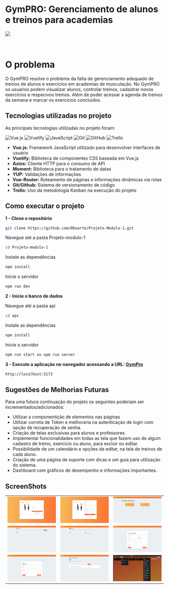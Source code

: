 # GymPRO: Gerenciamento de alunos e treinos para academias

<img src="https://i.postimg.cc/MGrCWscm/Black-Simple-Gym-Logo-6.png" width=300/>

&nbsp;
# O problema

O GymPRO resolve o problema da falta de gerenciamento adequado de treinos de alunos e exercícios em academias de musculação. 
No GymPRO os usuarios podem visualizar alunos, controlar treinos, cadastrar novos exercícios e respecivos treinos.
Além de poder acessar a agenda de treinos da semana e marcar os exercícios concluidos.


## Tecnologias utilizadas no projeto

As principais tecnologias utilizadas no projeto foram:

![Vue.js](https://img.shields.io/badge/vuejs-%2335495e.svg?style=for-the-badge&logo=vuedotjs&logoColor=%234FC08D)  ![Vuetify](https://img.shields.io/badge/Vuetify-1867C0?style=for-the-badge&logo=vuetify&logoColor=AEDDFF) ![JavaScript](https://img.shields.io/badge/javascript-%23323330.svg?style=for-the-badge&logo=javascript&logoColor=%23F7DF1E) ![Git](https://img.shields.io/badge/git-%23F05033.svg?style=for-the-badge&logo=git&logoColor=white) ![GitHub](https://img.shields.io/badge/github-%23121011.svg?style=for-the-badge&logo=github&logoColor=white) ![Trello](https://img.shields.io/badge/Trello-%23026AA7.svg?style=for-the-badge&logo=Trello&logoColor=white)  


- **Vue.js:** Framework JavaScript utilizado para desenvolver interfaces de usuário
- **Vuetify:** Biblioteca de componentes CSS baseada em Vue.js
- **Axios:** Cliente HTTP para o consumo de API
- **Moment:** Biblioteca para o tratamento de datas
- **YUP:** Validações de informações
- **Vue-Router:** Roteamento de páginas e informações dinâmicas via rotas
- **Git/Github:** Sistema de versionamento de código
-  **Trello:** Uso da metodologia Kanban na execução do projeto



## Como executar o projeto

**1 - Clone o repositório**
```bash
git clone https://github.com/0Duarte/Projeto-Modulo-1.git
```
Navegue até a pasta Projeto-modulo-1
```bash
cd Projeto-modulo-1
```
Instale as dependências
```bash
npm install
```
Inicie o servidor
```bash
npm run dev
```
**2 - Inicie o banco de dados**

Navegue até a pasta api
```bash
cd api
```
Instale as dependências
```bash
npm install
```
Inicie o servidor
```bash
npm run start ou npm run server
```
**3 - Execute a aplicação no navegador acessando a URL: [GymPro](http://localhost:5173/)**
```bash
http://localhost:5173
```

  
## Sugestões de Melhorias Futuras

Para uma futura continuação do projeto os seguintes poderiam ser incrementados/adicionados:

- Utilizar a componentição de elementos nas páginas
- Utilizar correta de Token e melhoraria na autenticação de login com opção de recuperação de senha.
- Criação de telas exclusivas para alunos e professores.
- Implementar funcionalidades em todas as tela que fazem uso de algum cadastro de treino, exercício ou aluno, para excluir ou editar.
- Possibilidade de um calendário e opções de editar, na tela de treinos de cada aluno.
- Criação de uma página de suporte com dicas e um guia para utilização do sistema.
- Dashboard com gráficos de desempenho e informações importantes.
## ScreenShots

| | | |
|:---:|:---:|:---:|
| ![](/Projeto-modulo-1/src/assets/screenshots/login.png) | ![](/Projeto-modulo-1/src/assets/screenshots/signup.png) | ![](/Projeto-modulo-1/src/assets/screenshots/dashboard.png) |
| ![](/Projeto-modulo-1/src/assets/screenshots/exercises.png) | ![](/Projeto-modulo-1/src/assets/screenshots/students.png) | ![](/Projeto-modulo-1/src/assets/screenshots/student_register.png) |
| ![](/Projeto-modulo-1/src/assets/screenshots/workout_register.png) | ![](/Projeto-modulo-1/src/assets/screenshots/workout_view.png) | ![](/Projeto-modulo-1/src/assets/screenshots/trello.png) |
